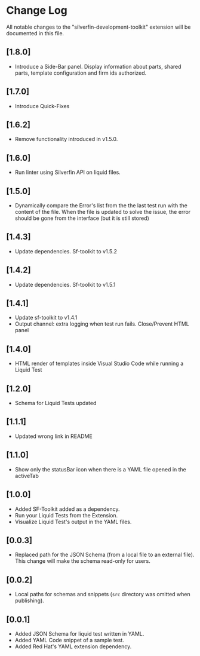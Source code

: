 # Change Log

All notable changes to the "silverfin-development-toolkit" extension will be documented in this file.

## [1.8.0]

- Introduce a Side-Bar panel. Display information about parts, shared parts, template configuration and firm ids authorized.

## [1.7.0]

- Introduce Quick-Fixes

## [1.6.2]

- Remove functionality introduced in v1.5.0.

## [1.6.0]

- Run linter using Silverfin API on liquid files.

## [1.5.0]

- Dynamically compare the Error's list from the the last test run with the content of the file. When the file is updated to solve the issue, the error should be gone from the interface (but it is still stored)

## [1.4.3]

- Update dependencies. Sf-toolkit to v1.5.2

## [1.4.2]

- Update dependencies. Sf-toolkit to v1.5.1

## [1.4.1]

- Update sf-toolkit to v1.4.1
- Output channel: extra logging when test run fails. Close/Prevent HTML panel

## [1.4.0]

- HTML render of templates inside Visual Studio Code while running a Liquid Test

## [1.2.0]

- Schema for Liquid Tests updated

## [1.1.1]

- Updated wrong link in README

## [1.1.0]

- Show only the statusBar icon when there is a YAML file opened in the activeTab

## [1.0.0]

- Added SF-Toolkit added as a dependency.
- Run your Liquid Tests from the Extension.
- Visualize Liquid Test's output in the YAML files.

## [0.0.3]

- Replaced path for the JSON Schema (from a local file to an external file). This change will make the schema read-only for users.

## [0.0.2]

- Local paths for schemas and snippets (`src` directory was omitted when publishing).

## [0.0.1]

- Added JSON Schema for liquid test written in YAML.
- Added YAML Code snippet of a sample test.
- Added Red Hat's YAML extension dependency.
